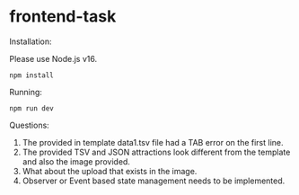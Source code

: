# frontend-task

Installation:

Please use Node.js v16.

`npm install`

Running:

`npm run dev`

Questions: 
1. The provided in template data1.tsv file had a TAB error on the first line.
2. The provided TSV and JSON attractions look different from the template and also the image provided.
3. What about the upload that exists in the image.
4. Observer or Event based state management needs to be implemented. 

